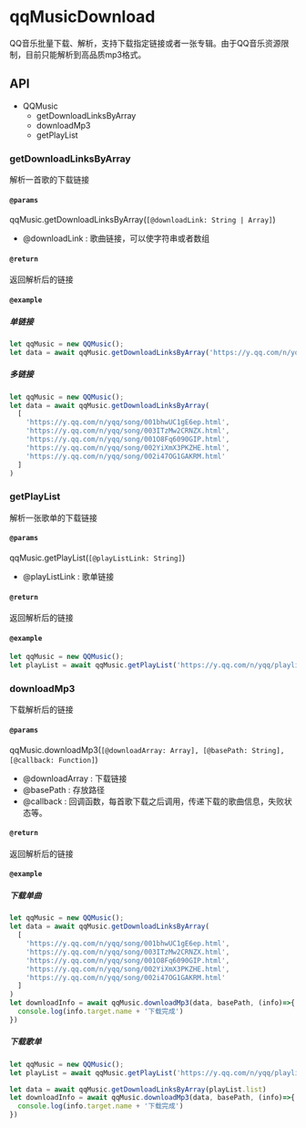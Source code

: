 # qqMusicDownload
QQ音乐批量下载、解析，支持下载指定链接或者一张专辑。由于QQ音乐资源限制，目前只能解析到高品质mp3格式。

## API

* QQMusic
  * getDownloadLinksByArray
  * downloadMp3
  * getPlayList



### getDownloadLinksByArray
解析一首歌的下载链接

#### `@params`  
qqMusic.getDownloadLinksByArray(`[@downloadLink: String | Array]`)  

* @downloadLink : 歌曲链接，可以使字符串或者数组

#### `@return`
返回解析后的链接

#### `@example`

##### 单链接
```js
let qqMusic = new QQMusic();
let data = await qqMusic.getDownloadLinksByArray('https://y.qq.com/n/yqq/song/002i47OG1GAKRM.html')
```

##### 多链接
```js
let qqMusic = new QQMusic();
let data = await qqMusic.getDownloadLinksByArray(
  [
    'https://y.qq.com/n/yqq/song/001bhwUC1gE6ep.html',
    'https://y.qq.com/n/yqq/song/003ITzMw2CRNZX.html',
    'https://y.qq.com/n/yqq/song/001O8Fq6090GIP.html',
    'https://y.qq.com/n/yqq/song/002YiXmX3PKZHE.html',
    'https://y.qq.com/n/yqq/song/002i47OG1GAKRM.html'
  ]
)
```  




### getPlayList
解析一张歌单的下载链接

#### `@params`  
qqMusic.getPlayList(`[@playListLink: String]`)

* @playListLink : 歌单链接

#### `@return`
返回解析后的链接

#### `@example`

```js
let qqMusic = new QQMusic();
let playList = await qqMusic.getPlayList('https://y.qq.com/n/yqq/playlist/5109299040.html')
```




### downloadMp3
下载解析后的链接

#### `@params`  
qqMusic.downloadMp3(`[@downloadArray: Array], [@basePath: String], [@callback: Function]`)

* @downloadArray : 下载链接
* @basePath : 存放路径
* @callback : 回调函数，每首歌下载之后调用，传递下载的歌曲信息，失败状态等。

#### `@return`
返回解析后的链接

#### `@example`

##### 下载单曲
```js
let qqMusic = new QQMusic();
let data = await qqMusic.getDownloadLinksByArray(
  [
    'https://y.qq.com/n/yqq/song/001bhwUC1gE6ep.html',
    'https://y.qq.com/n/yqq/song/003ITzMw2CRNZX.html',
    'https://y.qq.com/n/yqq/song/001O8Fq6090GIP.html',
    'https://y.qq.com/n/yqq/song/002YiXmX3PKZHE.html',
    'https://y.qq.com/n/yqq/song/002i47OG1GAKRM.html'
  ]
)
let downloadInfo = await qqMusic.downloadMp3(data, basePath, (info)=>{
  console.log(info.target.name + '下载完成')
})
```  

##### 下载歌单
```js
let qqMusic = new QQMusic();
let playList = await qqMusic.getPlayList('https://y.qq.com/n/yqq/playlist/5109299040.html')

let data = await qqMusic.getDownloadLinksByArray(playList.list)
let downloadInfo = await qqMusic.downloadMp3(data, basePath, (info)=>{
  console.log(info.target.name + '下载完成')
})
```



